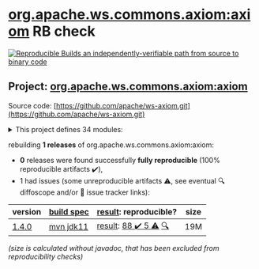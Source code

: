 [org.apache.ws.commons.axiom:axiom](https://central.sonatype.com/artifact/org.apache.ws.commons.axiom/axiom/versions) RB check
=======

[![Reproducible Builds](https://reproducible-builds.org/images/logos/rb.svg) an independently-verifiable path from source to binary code](https://reproducible-builds.org/)

## Project: [org.apache.ws.commons.axiom:axiom](https://central.sonatype.com/artifact/org.apache.ws.commons.axiom/axiom/versions)

Source code: [https://github.com/apache/ws-axiom.git](https://github.com/apache/ws-axiom.git)

<details><summary>This project defines 34 modules:</summary>

* [org.apache.ws.commons.axiom:axiom](https://central.sonatype.com/artifact/org.apache.ws.commons.axiom/axiom/1.4.0)
* [org.apache.ws.commons.axiom:axiom-api](https://central.sonatype.com/artifact/org.apache.ws.commons.axiom/axiom-api/1.4.0)
* [org.apache.ws.commons.axiom:axiom-compat](https://central.sonatype.com/artifact/org.apache.ws.commons.axiom/axiom-compat/1.4.0)
* [org.apache.ws.commons.axiom:axiom-dom](https://central.sonatype.com/artifact/org.apache.ws.commons.axiom/axiom-dom/1.4.0)
* [org.apache.ws.commons.axiom:axiom-impl](https://central.sonatype.com/artifact/org.apache.ws.commons.axiom/axiom-impl/1.4.0)
* [org.apache.ws.commons.axiom:axiom-jaxb](https://central.sonatype.com/artifact/org.apache.ws.commons.axiom/axiom-jaxb/1.4.0)
* [org.apache.ws.commons.axiom:axiom-testsuite](https://central.sonatype.com/artifact/org.apache.ws.commons.axiom/axiom-testsuite/1.4.0)
* [org.apache.ws.commons.axiom:axiom-truth](https://central.sonatype.com/artifact/org.apache.ws.commons.axiom/axiom-truth/1.4.0)
* [org.apache.ws.commons.axiom:axiom-weaver](https://central.sonatype.com/artifact/org.apache.ws.commons.axiom/axiom-weaver/1.4.0)
* [org.apache.ws.commons.axiom:axiom-weaver-annotations](https://central.sonatype.com/artifact/org.apache.ws.commons.axiom/axiom-weaver-annotations/1.4.0)
* [org.apache.ws.commons.axiom:axiom-weaver-maven-plugin](https://central.sonatype.com/artifact/org.apache.ws.commons.axiom/axiom-weaver-maven-plugin/1.4.0)
* [org.apache.ws.commons.axiom:base64-utils](https://central.sonatype.com/artifact/org.apache.ws.commons.axiom/base64-utils/1.4.0)
* [org.apache.ws.commons.axiom:buildutils](https://central.sonatype.com/artifact/org.apache.ws.commons.axiom/buildutils/1.4.0)
* [org.apache.ws.commons.axiom:buildutils-maven-plugin](https://central.sonatype.com/artifact/org.apache.ws.commons.axiom/buildutils-maven-plugin/1.4.0)
* [org.apache.ws.commons.axiom:components](https://central.sonatype.com/artifact/org.apache.ws.commons.axiom/components/1.4.0)
* [org.apache.ws.commons.axiom:core-mixins](https://central.sonatype.com/artifact/org.apache.ws.commons.axiom/core-mixins/1.4.0)
* [org.apache.ws.commons.axiom:core-streams](https://central.sonatype.com/artifact/org.apache.ws.commons.axiom/core-streams/1.4.0)
* [org.apache.ws.commons.axiom:dom-mixins](https://central.sonatype.com/artifact/org.apache.ws.commons.axiom/dom-mixins/1.4.0)
* [org.apache.ws.commons.axiom:dom-testsuite](https://central.sonatype.com/artifact/org.apache.ws.commons.axiom/dom-testsuite/1.4.0)
* [org.apache.ws.commons.axiom:implementations](https://central.sonatype.com/artifact/org.apache.ws.commons.axiom/implementations/1.4.0)
* [org.apache.ws.commons.axiom:jaxen-testsuite](https://central.sonatype.com/artifact/org.apache.ws.commons.axiom/jaxen-testsuite/1.4.0)
* [org.apache.ws.commons.axiom:jaxp-testsuite](https://central.sonatype.com/artifact/org.apache.ws.commons.axiom/jaxp-testsuite/1.4.0)
* [org.apache.ws.commons.axiom:mixins](https://central.sonatype.com/artifact/org.apache.ws.commons.axiom/mixins/1.4.0)
* [org.apache.ws.commons.axiom:multiton](https://central.sonatype.com/artifact/org.apache.ws.commons.axiom/multiton/1.4.0)
* [org.apache.ws.commons.axiom:om-mixins](https://central.sonatype.com/artifact/org.apache.ws.commons.axiom/om-mixins/1.4.0)
* [org.apache.ws.commons.axiom:saaj-testsuite](https://central.sonatype.com/artifact/org.apache.ws.commons.axiom/saaj-testsuite/1.4.0)
* [org.apache.ws.commons.axiom:shade-axiom-xml](https://central.sonatype.com/artifact/org.apache.ws.commons.axiom/shade-axiom-xml/1.4.0)
* [org.apache.ws.commons.axiom:soap-testsuite](https://central.sonatype.com/artifact/org.apache.ws.commons.axiom/soap-testsuite/1.4.0)
* [org.apache.ws.commons.axiom:spring-ws-testsuite](https://central.sonatype.com/artifact/org.apache.ws.commons.axiom/spring-ws-testsuite/1.4.0)
* [org.apache.ws.commons.axiom:testing](https://central.sonatype.com/artifact/org.apache.ws.commons.axiom/testing/1.4.0)
* [org.apache.ws.commons.axiom:testutils](https://central.sonatype.com/artifact/org.apache.ws.commons.axiom/testutils/1.4.0)
* [org.apache.ws.commons.axiom:xml-testsuite](https://central.sonatype.com/artifact/org.apache.ws.commons.axiom/xml-testsuite/1.4.0)
* [org.apache.ws.commons.axiom:xml-truth](https://central.sonatype.com/artifact/org.apache.ws.commons.axiom/xml-truth/1.4.0)
* [org.apache.ws.commons.axiom:xml-utils](https://central.sonatype.com/artifact/org.apache.ws.commons.axiom/xml-utils/1.4.0)
</details>

rebuilding **1 releases** of org.apache.ws.commons.axiom:axiom:
- **0** releases were found successfully **fully reproducible** (100% reproducible artifacts :heavy_check_mark:),
- 1 had issues (some unreproducible artifacts :warning:, see eventual :mag: diffoscope and/or :memo: issue tracker links):

| version | [build spec](/BUILDSPEC.md) | [result](https://reproducible-builds.org/docs/jvm/): reproducible? | size |
| -- | --------- | ------ | -- |
| [1.4.0](https://central.sonatype.com/artifact/org.apache.ws.commons.axiom/axiom/1.4.0/pom) | [mvn jdk11](axiom-1.4.0.buildspec) | [result](axiom-1.4.0.buildinfo): [88 :heavy_check_mark:  5 :warning:](axiom-1.4.0.buildcompare) [:mag:](axiom-1.4.0.diffoscope) | 19M |

<i>(size is calculated without javadoc, that has been excluded from reproducibility checks)</i>
